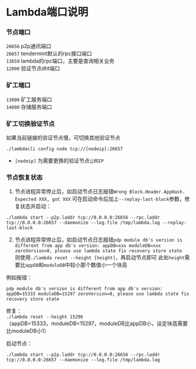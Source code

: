 # Lambda端口说明

### 节点端口
`26656` p2p通讯端口  
`26657` tendermint默认的rpc接口端口  
`13659` lambda的rpc端口，主要是查询相关业务   
`12000` 验证节点dht端口   

### 矿工端口 
`13000` 矿工服务端口  
`14000` 存储服务端口

### 矿工切换验证节点
如果当前链接的验证节点慢，可切换其他验证节点
```
./lambdacli config node tcp://[nodeip]:26657
```  
        
- `[nodeip]` 为需要更换的验证节点`公网IP`

### 节点恢复状态
1. 节点进程异常停止后，如启动节点日志报错`Wrong Block.Header.AppHash.  Expected XXX, got XXX`
可在启动命令后加上`--replay-last-block`参数，修复状态并启动：
``` 
./lambda start --p2p.laddr tcp://0.0.0.0:26656 --rpc.laddr tcp://0.0.0.0:26657 --daemonize --log.file /tmp/lambda.log --replay-last-block
```


2. 节点进程异常停止后，如启动节点日志报错`pdp module db's version is different from app db's version: appDB=xxx moduleDB=xxx zeroVersion=0, please use lambda state fix recovery store state`  
则使用`./lambda reset --height [height]`，再启动节点即可
此处`height`需要比`appDB`和`moduleDB`中较小那个数值小一个块高

例如报错：
```
pdp module db's version is different from app db's version: appDB=15333 moduleDB=15297 zeroVersion=0, please use lambda state fix recovery store state
``` 
修复：  
`./lambda reset --height 15296`  
（appDB=15333，moduleDB=15297，moduleDB比appDB小，设定块高需要比moduleDB小1）

启动节点：
``` 
./lambda start --p2p.laddr tcp://0.0.0.0:26656 --rpc.laddr tcp://0.0.0.0:26657 --daemonize --log.file /tmp/lambda.log 
```







